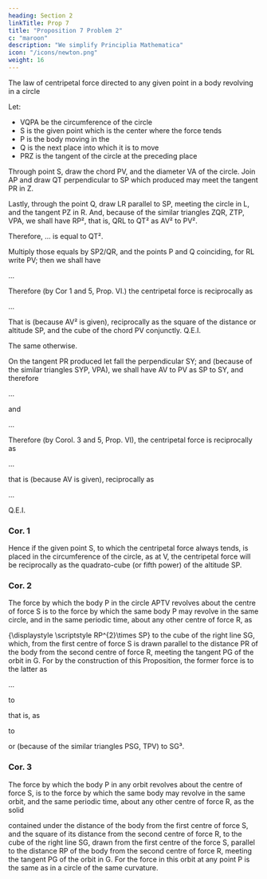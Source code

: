 ```yaml
---
heading: Section 2
linkTitle: Prop 7
title: "Proposition 7 Problem 2"
c: "maroon"
description: "We simplify Principlia Mathematica"
icon: "/icons/newton.png"
weight: 16
---
```



The law of centripetal force directed to any given point in a body revolving in a circle

Let:

- VQPA be the circumference of the circle
- S is the given point which is the center where the force tends
- P is the body moving in the 
- Q is the next place into which it is to move
- PRZ is the tangent of the circle at the preceding place

Through point S, draw the chord PV, and the diameter VA of the circle. Join AP and draw QT perpendicular to SP which produced may meet the tangent PR in Z.

Lastly, through the point Q, draw LR parallel to SP, meeting the circle in L, and the tangent PZ in R. And, because of the similar triangles ZQR, ZTP, VPA, we shall have RP², that is, QRL to QT² as AV² to PV². 

Therefore, ... is equal to QT².

Multiply those equals by SP2/QR, and the points P and Q coinciding, for RL write PV; then we shall have

...


Therefore (by Cor 1 and 5, Prop. VI.) the centripetal force is reciprocally as 

...

That is (because AV² is given), reciprocally as the square of the distance or altitude SP, and the cube of the chord PV conjunctly.   Q.E.I.

The same otherwise.

On the tangent PR produced let fall the perpendicular SY; and (because of the similar triangles SYP, VPA), we shall have AV to PV as SP to SY, and therefore 

...

and

...

Therefore (by Corol. 3 and 5, Prop. VI), the centripetal force is reciprocally as 

...

that is (because AV is given), reciprocally as 

...

Q.E.I.

### Cor. 1

Hence if the given point S, to which the centripetal force always tends, is placed in the circumference of the circle, as at V, the centripetal force will be reciprocally as the quadrato-cube (or fifth power) of the altitude SP.


### Cor. 2

The force by which the body P in the circle APTV revolves about the centre of force S is to the force by which the same body P may revolve in the same circle, and in the same periodic time, about any other centre of force R, as 

{\displaystyle \scriptstyle RP^{2}\times SP} to the cube of the right line SG, which, from the first centre of force S is drawn parallel to the distance PR of the body from the second centre of force R, meeting the tangent PG of the orbit in G. For by the construction of this Proposition, the former force is to the latter as 

...

to 


that is, as 



to 


or (because of the similar triangles PSG, TPV) to SG³.

### Cor. 3

The force by which the body P in any orbit revolves about the centre of force S, is to the force by which the same body may revolve in the same orbit, and the same periodic time, about any other centre of force R, as the solid 

contained under the distance of the body from the first centre of force S, and the square of its distance from the second centre of force R, to the cube of the right line SG, drawn from the first centre of the force S, parallel to the distance RP of the body from the second centre of force R, meeting the tangent PG of the orbit in G. For the force in this orbit at any point P is the same as in a circle of the same curvature.